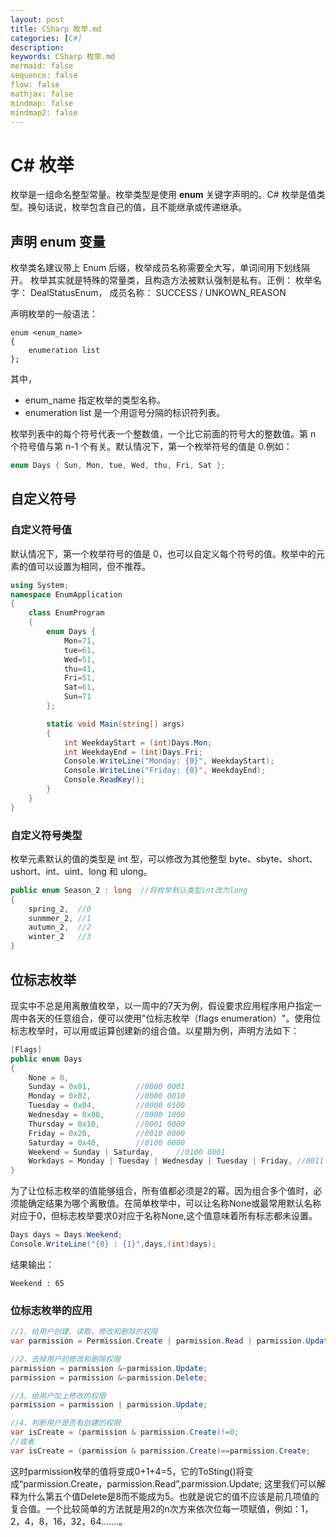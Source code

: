 ```yaml
---
layout: post
title: CSharp 枚举.md
categories: [C#]
description: 
keywords: CSharp 枚举.md
mermaid: false
sequence: false
flow: false
mathjax: false
mindmap: false
mindmap2: false
---
```

# C# 枚举

枚举是一组命名整型常量。枚举类型是使用 **enum** 关键字声明的。C# 枚举是值类型。换句话说，枚举包含自己的值，且不能继承或传递继承。



## 声明 enum 变量

枚举类名建议带上 Enum 后缀，枚举成员名称需要全大写，单词间用下划线隔开。 枚举其实就是特殊的常量类，且构造方法被默认强制是私有。正例： 枚举名字： DealStatusEnum， 成员名称： SUCCESS / UNKOWN_REASON

声明枚举的一般语法：

```
enum <enum_name>
{ 
    enumeration list 
};
```



其中，

- enum_name 指定枚举的类型名称。
- enumeration list 是一个用逗号分隔的标识符列表。

枚举列表中的每个符号代表一个整数值，一个比它前面的符号大的整数值。第 n 个符号值与第 n-1 个有关。默认情况下，第一个枚举符号的值是 0.例如：

```c#
enum Days { Sun, Mon, tue, Wed, thu, Fri, Sat };
```



## 自定义符号

### 自定义符号值

默认情况下，第一个枚举符号的值是 0，也可以自定义每个符号的值。枚举中的元素的值可以设置为相同，但不推荐。

```c#
using System;
namespace EnumApplication
{
    class EnumProgram
    {
        enum Days {
            Mon=71, 
            tue=61, 
            Wed=51, 
            thu=41, 
            Fri=51, 
            Sat=61, 
            Sun=71
        };

        static void Main(string[] args)
        {
            int WeekdayStart = (int)Days.Mon;
            int WeekdayEnd = (int)Days.Fri;
            Console.WriteLine("Monday: {0}", WeekdayStart);
            Console.WriteLine("Friday: {0}", WeekdayEnd);
            Console.ReadKey();
        }
    }
}
```



### 自定义符号类型

枚举元素默认的值的类型是 int 型，可以修改为其他整型 byte、sbyte、short、ushort、int、uint、long 和 ulong。

```c#
public enum Season_2 : long  //将枚举默认类型int改为long
{
    spring_2,  //0
    sunmmer_2, //1
    autumn_2,  //2
    winter_2   //3
}
```



## 位标志枚举

现实中不总是用离散值枚举，以一周中的7天为例，假设要求应用程序用户指定一周中各天的任意组合，便可以使用"位标志枚举（flags enumeration）"。使用位标志枚举时，可以用或运算创建新的组合值。以星期为例，声明方法如下：

```c#
[Flags]
public enum Days
{
    None = 0,
    Sunday = 0x01,          //0000 0001
    Monday = 0x02,          //0000 0010
    Tuesday = 0x04,         //0000 0100
    Wednesday = 0x08,       //0000 1000
    Thursday = 0x10,        //0001 0000
    Friday = 0x20,          //0010 0000
    Saturday = 0x40,        //0100 0000
    Weekend = Sunday | Saturday,     //0100 0001
    Workdays = Monday | Tuesday | Wednesday | Tuesday | Friday, //0011 1110
}
```



为了让位标志枚举的值能够组合，所有值都必须是2的幂。因为组合多个值时，必须能确定结果为哪个离散值。在简单枚举中，可以让名称None或最常用默认名称对应于0，但标志枚举要求0对应于名称None,这个值意味着所有标志都未设置。

```c#
Days days = Days.Weekend;
Console.WriteLine("{0} : {1}",days,(int)days);
```



结果输出：

```
Weekend : 65
```



### 位标志枚举的应用

```c#
//1、给用户创建、读取，修改和删除的权限
var parmission = Permission.Create | parmission.Read | parmission.Update | parmission.Delete;

//2、去掉用户的修改和删除权限
parmission = parmission &~parmission.Update;
parmission = parmission &~parmission.Delete;

//3、给用户加上修改的权限
parmission = parmission | parmission.Update;

//4、判断用户是否有创建的权限
var isCreate = (parmission & parmission.Create)!=0;
//或者
var isCreate = (parmission & parmission.Create)==parmission.Create;
```



这时parmission枚举的值将变成0+1+4=5，它的ToSting()将变成“parmission.Create，parmission.Read”,parmission.Update; 这里我们可以解释为什么第五个值Delete是8而不能成为5。也就是说它的值不应该是前几项值的复合值。一个比较简单的方法就是用2的n次方来依次位每一项赋值，例如：1，2，4，8，16，32，64.......。